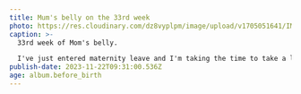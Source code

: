 ```yaml
---
title: Mum's belly on the 33rd week
photo: https://res.cloudinary.com/dz8vyplpm/image/upload/v1705051641/IMG_7997_x2zzyb.jpg
caption: >-
  33rd week of Mom's belly.

  I've just entered maternity leave and I'm taking the time to take a lot of walks in order to keep myself and Leo healthy. On the weekend, grandma bought a lot of baby clothes and goods that we need. Everyone is looking forward to meeting Leo!
publish-date: 2023-11-22T09:31:00.536Z
age: album.before_birth
---
```

